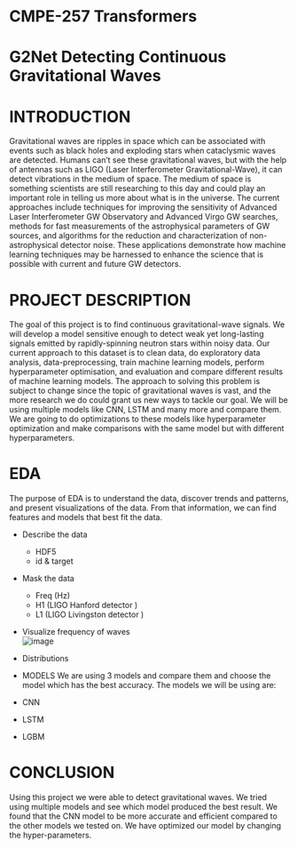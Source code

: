 # CMPE-257 Transformers
# G2Net Detecting Continuous Gravitational Waves

# INTRODUCTION
Gravitational waves are ripples in space which can be associated with events such as black holes and exploding stars when cataclysmic waves are detected. Humans can’t see these gravitational waves, but with the help of antennas such as LIGO (Laser Interferometer Gravitational-Wave), it can detect vibrations in the medium of space. The medium of space is something scientists are still researching to this day and could play an important role in telling us more about what is in the universe. 
The current approaches include techniques for improving the sensitivity of Advanced Laser Interferometer GW Observatory and Advanced Virgo GW searches, methods for fast measurements of the astrophysical parameters of GW sources, and algorithms for the reduction and characterization of non-astrophysical detector noise. These applications demonstrate how machine learning techniques may be harnessed to enhance the science that is possible with current and future GW detectors.

# PROJECT DESCRIPTION
The goal of this project is to find continuous gravitational-wave signals. We will develop a model sensitive enough to detect weak yet long-lasting signals emitted by rapidly-spinning neutron stars within noisy data. Our current approach to this dataset is to clean data, do exploratory data analysis, data-preprocessing, train machine learning models, perform hyperparameter optimisation, and evaluation and compare different results of machine learning models. The approach to solving this problem is subject to change since the topic of gravitational waves is vast, and the more research we do could grant us new ways to tackle our goal.
We will be using multiple models like CNN, LSTM and many more and compare them.
We are going to do optimizations to these models like hyperparameter optimization and make comparisons with the same model but with different hyperparameters.

# EDA
The purpose of EDA is to understand the data, discover trends and patterns, and present visualizations of the data. From that information, we can find features and models that best fit the data.
- Describe the data
  - HDF5
  - id & target
- Mask the data 
  - Freq (Hz)
  - H1 (LIGO Hanford detector )
  - L1 (LIGO Livingston detector )
- Visualize frequency of waves  
![image](https://user-images.githubusercontent.com/57043103/204921723-02ea57f3-ce6d-42c1-8351-1fc04e61eaa3.png)
- Distributions

-  MODELS
We are using 3 models and compare them and choose the model which has the best accuracy.
The models we will be using are:
- CNN
- LSTM
- LGBM 

# CONCLUSION
Using this project we were able to detect gravitational waves. We tried using multiple models and see which model produced the best result.
We found that the CNN model to be more accurate and efficient compared to the other models we tested on. 
We have optimized our model by changing the hyper-parameters.

